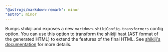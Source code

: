```yaml
---
"@astrojs/markdown-remark": minor
"astro": minor
---
```


Bumps shikiji and exposes a new `markdown.shikiConfig.transformers` config option. You can use this option to transform the shikiji hast (AST format of the generated HTML) to extend the features of the final HTML. See [shikiji's documentation](https://shikiji.netlify.app/guide/transformers) for more details.
